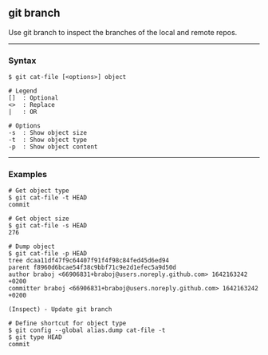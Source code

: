 ## git branch
Use git branch to inspect the branches of the local and remote repos.

-------------------------------------------------------------------------------
### Syntax
```
$ git cat-file [<options>] object

# Legend
[]  : Optional
<>  : Replace
|   : OR

# Options
-s  : Show object size
-t  : Show object type 
-p  : Show object content 
```

-------------------------------------------------------------------------------
### Examples
```shell
# Get object type
$ git cat-file -t HEAD
commit

# Get object size
$ git cat-file -s HEAD
276

# Dump object
$ git cat-file -p HEAD
tree dcaa11df47f9c64407f91f4f98c84fed45d6ed94                               
parent f8960d6bcae54f38c9bbf71c9e2d1efec5a9d50d                             
author braboj <66906831+braboj@users.noreply.github.com> 1642163242 +0200   
committer braboj <66906831+braboj@users.noreply.github.com> 1642163242 +0200

(Inspect) - Update git branch

# Define shortcut for object type
$ git config --global alias.dump cat-file -t
$ git type HEAD
commit
```